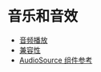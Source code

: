 # 音乐和音效

- [音频播放](audio.md)
- [兼容性](compatibility.md)
- [AudioSource 组件参考](../components/audiosource.md)